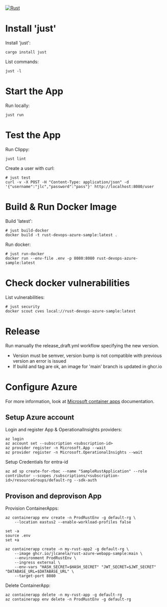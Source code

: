 [![Rust](https://github.com/jlcanela/rust-devops-azure-sample/actions/workflows/rust.yml/badge.svg)](https://github.com/jlcanela/rust-devops-azure-sample/actions/workflows/rust.yml)

# Install 'just'

Install 'just': 
```
cargo install just
```

List commands:
```
just -l
```

# Start the App

Run locally:
```
just run
```

# Test the App 

Run Clippy: 
```
just lint
```

Create a user with curl:
```
# just test
curl -v -X POST -H "Content-Type: application/json" -d '{"username":"jlc","password":"pass"}' http://localhost:8080/user
```

# Build & Run Docker Image

Build 'latest':
```
# just build-docker
docker build -t rust-devops-azure-sample:latest .
```

Run docker:
```
# just run-docker
docker run --env-file .env -p 8080:8080 rust-devops-azure-sample:latest
```

# Check docker vulnerabilities

List vulnerabilities:
```
# just security
docker scout cves local://rust-devops-azure-sample:latest
```

# Release

Run manually the release_draft.yml workflow specifying the new version. 
- Version must be semver, version bump is not compatible with previous version an error is issued
- If build and tag are ok, an image for 'main' branch is updated in ghcr.io

# Configure Azure

For more information, look at [Microsoft container apps](https://learn.microsoft.com/en-us/azure/container-apps/tutorial-code-to-cloud?tabs=bash%2Ccsharp&pivots=acr-remote) documentation.

## Setup Azure account

Login and register App & OperationalInsights providers:
```
az login
az account set --subscription <subscription-id>
az provider register -n Microsoft.App --wait
az provider register -n Microsoft.OperationalInsights --wait
```

Setup Credentials for entra-id
```
az ad sp create-for-rbac --name "SampleRustApplication" --role contributor --scopes /subscriptions/<subscription-id>/resourceGroups/default-rg --sdk-auth
```

## Provison and deprovison App

Provision ContainerApps:
```
az containerapp env create -n ProdRustEnv -g default-rg \
    --location eastus2 --enable-workload-profiles false

set -a
source .env
set +a

az containerapp create -n my-rust-app2 -g default-rg \
    --image ghcr.io/jlcanela/rust-azure-webapp-sample:main \
    --environment ProdRustEnv \
    --ingress external \
    --env-vars "HASH_SECRET=$HASH_SECRET" "JWT_SECRET=$JWT_SECRET" "DATABASE_URL=$DATABASE_URL" \
    --target-port 8080
```

Delete ContainerApp:
```
az containerapp delete -n my-rust-app -g default-rg
az containerapp env delete -n ProdRustEnv -g default-rg 
```
